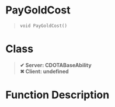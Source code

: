 # PayGoldCost
> `void PayGoldCost()`
# Class
> __✔ Server: CDOTABaseAbility__  
> __✖ Client: undefined__  
# Function Description

